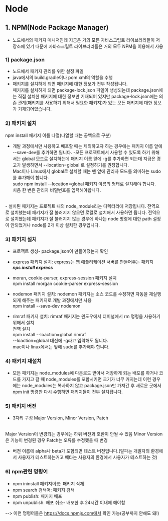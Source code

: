 # Node
## 1. NPM(Node Package Manager)
- 노드에서의 패키지 매니저인데 지금은 거의 모든 자바스크립트 라이브러리들이 저장소에 있기 때문에 자바스크립트 라이브러리들은 거의 모두 NPM을 이용해서 사용

### 1) package.json
- 노드에서 패키지 관리를 위한 설정 파일
- java에서의 build.gradle이나 pom.xml의 역할을 수행
- 패키지를 설치하게 되면 패키지에 대한 정보가 전부 작성됩니다.  
패키지를 설치하게 되면 package-lock.json 파일이 생성되는데 package.json에는 직접 설치한 패키지에 대한 정보만 기재되어 있지만 package-lock.json에는 의존 관계(패키지를 사용하기 위해서 필요한 패키지)가 있는 모든 패키지에 대한 정보가 기재되어있습니다.

### 2) 패키지 설치
npm install 패키지 이름 나열(나열할 때는 공백으로 구분)
- 개발 과정에서만 사용하고 배포할 때는 제외하고자 하는 경우에는 패키지 이름 앞에 --save-dev를 추가하면 됩니다.
-모든 프로젝트에서 사용할 수 있도록 하기 위해서는 global 모드로 설치하는데 패키지 이름 앞에 -g를 추가하면 되는데 지금은 경고가 발생하면서 --location=global 로 설정하기를 권장합니다.  
Mac이나 Linux에서 global로 설치할 때는 맨 앞에 관리자 모드를 의미하는 sudo를 추가해야 합니다.  
sudo npm install --location=global 패키지 이름의 형태로 설치해야 합니다.  
처음 한 번은 관리자 비밀번호를 입력해야합니다.  
<br/>
- 설치된 패키지는 프로젝트 내의 node_module라는 디렉터리에 저장됩니다.  
전역으로 설치했는데 패키지가 잘 불러지지 않으면 로컬로 설치해서 사용하면 됩니다.  
전역으로 설치했는데 패키지가 잘 불러지지 않는 경우에 하나는 node 명령에 대한 path 설정이 안되었거나 node를 2개 이상 설치한 경우입니다.

### 3) 패키지 설치
- 프로젝트 생성- package.json이 만들어졌는지 확인

- express 패키지 설치: express는 웹 애플리케이션 서버를 만들어주는 패키지  
***nps install express***

- moran, cookie-parser, express-session 패키지 설치  
npm install morgan cookie-parser express-session

- nodemon 패키지 설치: nodemon 패키지는 소스 코드를 수정하면 자동을 재실행되게 해주는 패키지로 개발 과정에서만 사용  
npm install --save-dev nodemon

- rimraf 패키지 설치: rimraf 패키지는 윈도우에서 터미널에서 rm 명령을 사용하기 위해서 설치  
전역 설치   
npm install --loaction=global rimraf  
--loaction=global 대신에 -g라고 입력해도 됩니다.  
mac이나 linux에서는 앞에 sudo를 추가해야 합니다.  

### 4) 패키지 재설치
- 모든 패키지는 node_modules에 다운로드 받아서 저장하게 되는 배포를 하거나 코드를 가지고 갈 때 node_modules를 포함시키면 크기가 너무 커지는데 이런 경우에는 node_modules는 복사하지 않고 package.json만 가져간 후 새로운 곳에서 npm init 명령만 다시 수행하면 패키지들이 전부 설치됩니다.

### 5) 패키지 버전
- 3자리 구성
Major Version, Minor Version, Patch  
<br/>
Major Version이 변경되는 경우에는 하위 버전과 호환이 안될 수 있음  
Minor Version은 기능이 변경된 경우  
Patch는 오류를 수정했을 때 변경

- 버전 이름에 alpha나 beta가 포함되면 테스트 버전입니다.(알파는 개발자의 환경에서 사용자가 테스트하는거고 베타는 사용자의 환경에서 사용자가 테스트하는 것)

### 6) npm관련 명령어
- npm ininstall 패키지이름: 패키지 삭제
- npm search 검색어: 패키지 검색
- npm publish: 패키지 배포
- npm unpublish: 배포 취소- 배포한 후 24시간 이내에 해야함

--> 이런 명령어들은 https://docs.npmjs.com에서 확인 가능(공부까지 안해도 돼!)
